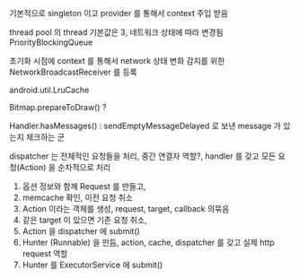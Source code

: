 



기본적으로 singleton 이고 provider 를 통해서 context 주입 받음

thread pool 의 thread 기본값은 3, 네트워크 상태에 따라 변경됨
PriorityBlockingQueue


초기화 시점에 context 를 통해서 network 상태 변화 감지를 위한 NetworkBroadcastReceiver 를 등록

android.util.LruCache

Bitmap.prepareToDraw() ?


Handler.hasMessages() : sendEmptyMessageDelayed 로 보낸 message 가 있는지 체크하는 군

dispatcher 는 전체적인 요청들을 처리, 중간 연결자 역할?, handler 를 갖고 모든 요청(Action) 을 순차적으로 처리


1. 옵션 정보와 함께 Request 를 만들고, 
2. memcache 확인, 이전 요청 취소
3. Action 이라는 객체를 생성, request, target, callback 의묶음
4. 같은 target 이 있으면 기존 요청 취소, 
5. Action 을 dispatcher 에 submit()
6. Hunter (Runnable) 을 만듬, action, cache, dispatcher 를 갖고 실제 http request 역할
7. Hunter 를 ExecutorService 에 submit()
<!--stackedit_data:
eyJoaXN0b3J5IjpbLTQwMjYyNzYyMCwxMDkzMTk4MDM0LDExNz
g3NjAwMzcsLTEyMDMwMjQ1OTVdfQ==
-->